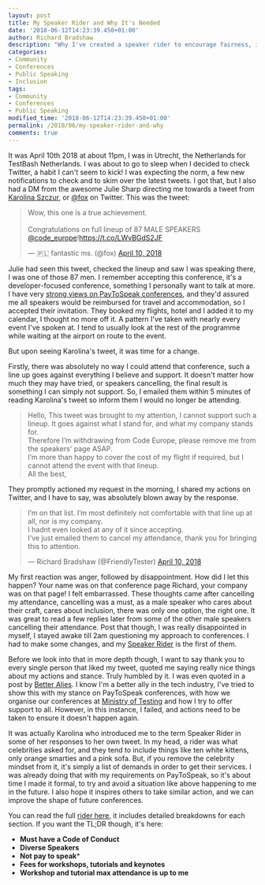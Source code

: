 ```yaml
---
layout: post
title: My Speaker Rider and Why It's Needed
date: '2018-06-12T14:23:39.450+01:00'
author: Richard Bradshaw
description: "Why I've created a speaker rider to encourage fairness, inclusion and diversity at technology conferences I attend or support"
categories: 
- Community
- Conferences
- Public Speaking
- Inclusion
tags:
- Community
- Conferences
- Public Speaking
modified_time: '2018-06-12T14:23:39.450+01:00'
permalink: /2018/06/my-speaker-rider-and-why
comments: true
---
```

It was April 10th 2018 at about 11pm, I was in Utrecht, the Netherlands for TestBash Netherlands. I was about to go to sleep when I decided to check Twitter, a habit I can't seem to kick! I was expecting the norm, a few new notifications to check and to skim over the latest tweets. I got that, but I also had a DM from the awesome Julie Sharp directing me towards a tweet from [Karolina Szczur](https://thefox.is/), or [@fox](https://twitter.com/fox) on Twitter. This was the tweet:

<blockquote class="twitter-tweet tw-align-center" data-lang="en"><p lang="en" dir="ltr">Wow, this one is a true achievement.<br><br>Congratulations on full lineup of 87 MALE SPEAKERS <a href="https://twitter.com/code_europe?ref_src=twsrc%5Etfw">@code_europe</a>!<a href="https://t.co/LWvBGdS2JF">https://t.co/LWvBGdS2JF</a></p>&mdash; 🇵🇱 fantastic ms. (@fox) <a href="https://twitter.com/fox/status/983806610093961216?ref_src=twsrc%5Etfw">April 10, 2018</a></blockquote>
<script async src="https://platform.twitter.com/widgets.js" charset="utf-8"></script>

Julie had seen this tweet, checked the lineup and saw I was speaking there, I was one of those 87 men. I remember accepting this conference, it's a developer-focused conference, something I personally want to talk at more. I have very [strong views on PayToSpeak conferences](https://twitter.com/FriendlyTester/status/890543166994214912), and they'd assured me all speakers would be reimbursed for travel and accommodation, so I accepted their invitation. They booked my flights, hotel and I added it to my calendar, I thought no more off it. A pattern I've taken with nearly every event I've spoken at. I tend to usually look at the rest of the programme while waiting at the airport on route to the event.

But upon seeing Karolina's tweet, it was time for a change.

Firstly, there was absolutely no way I could attend that conference, such a line up goes against everything I believe and support. It doesn't matter how much they may have tried, or speakers cancelling, the final result is something I can simply not support. So, I emailed them within 5 minutes of reading Karolina's tweet so inform them I would no longer be attending.

>Hello,
>This tweet was brought to my attention, I cannot support such a lineup. It goes against what I stand for, and what my company stands for.<br>
>Therefore I’m withdrawing from Code Europe, please remove me from the speakers' page ASAP.<br>
>I’m more than happy to cover the cost of my flight if required, but I cannot attend the event with that lineup.<br>
>All the best,

They promptly actioned my request in the morning, I shared my actions on Twitter, and I have to say, was absolutely blown away by the response. 

<blockquote class="twitter-tweet tw-align-center" data-lang="en"><p lang="en" dir="ltr">I’m on that list. I’m most definitely not comfortable with that line up at all, nor is my company.<br>I hadnt even looked at any of it since accepting.<br>I’ve just emailed them to cancel my attendance, thank you for bringing this to attention.</p>&mdash; Richard Bradshaw (@FriendlyTester) <a href="https://twitter.com/FriendlyTester/status/983826283191824385?ref_src=twsrc%5Etfw">April 10, 2018</a></blockquote>
<script async src="https://platform.twitter.com/widgets.js" charset="utf-8"></script>

My first reaction was anger, followed by disappointment. How did I let this happen? Your name was on that conference page Richard, your company was on that page! I felt embarrassed. These thoughts came after cancelling my attendance, cancelling was a must, as a male speaker who cares about their craft, cares about inclusion, there was only one option, the right one. It was great to read a few replies later from some of the other male speakers cancelling their attendance. Post that though, I was really disappointed in myself, I stayed awake till 2am questioning my approach to conferences. I had to make some changes, and my [Speaker Rider](/speaker-rider) is the first of them.

Before we look into that in more depth though, I want to say thank you to every single person that liked my tweet, quoted me saying really nice things about my actions and stance. Truly humbled by it. I was even quoted in a post by [Better Alies](https://code.likeagirl.io/not-cool-bro-cb8a187b3da7). I know I'm a better ally in the tech industry, I've tried to show this with my stance on PayToSpeak conferences, with how we organise our conferences at [Ministry of Testing](https://ministryoftesting.com/testbash) and how I try to offer support to all. However, in this instance, I failed, and actions need to be taken to ensure it doesn't happen again.

It was actually Karolina who introduced me to the term Speaker Rider in some of her responses to her own tweet. In my head, a rider was what celebrities asked for, and they tend to include things like ten white kittens, only orange smarties and a pink sofa. But, if you remove the celebrity mindset from it, it's simply a list of demands in order to get their services. I was already doing that with my requirements on PayToSpeak, so it's about time I made it formal, to try and avoid a situation like above happening to me in the future. I also hope it inspires others to take similar action, and we can improve the shape of future conferences.

You can read the full [rider here](/speaker-rider), it includes detailed breakdowns for each section. If you want the TL;DR though, it's here:
* **Must have a Code of Conduct**
* **Diverse Speakers**
* **Not pay to speak***
* **Fees for workshops, tutorials and keynotes**
* **Workshop and tutorial max attendance is up to me**